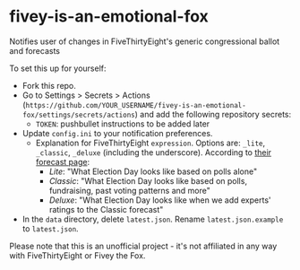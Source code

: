 # fivey-is-an-emotional-fox

Notifies user of changes in FiveThirtyEight's generic congressional ballot and forecasts

To set this up for yourself:

* Fork this repo.
* Go to Settings > Secrets > Actions (`https://github.com/YOUR_USERNAME/fivey-is-an-emotional-fox/settings/secrets/actions`) and add the following repository secrets:
    * `TOKEN`: pushbullet instructions to be added later
* Update `config.ini` to your notification preferences.
    * Explanation for FiveThirtyEight `expression`. Options are: `_lite`, `_classic`, `_deluxe` (including the underscore). According to [their forecast page](https://projects.fivethirtyeight.com/2022-election-forecast/):
        * _Lite_: "What Election Day looks like based on polls alone"
        * _Classic_: "What Election Day looks like based on polls, fundraising, past voting patterns and more"
        * _Deluxe_: "What Election Day looks like when we add experts' ratings to the Classic forecast"
* In the `data` directory, delete `latest.json`. Rename `latest.json.example` to `latest.json`.

Please note that this is an unofficial project - it's not affiliated in any way with FiveThirtyEight or Fivey the Fox.
